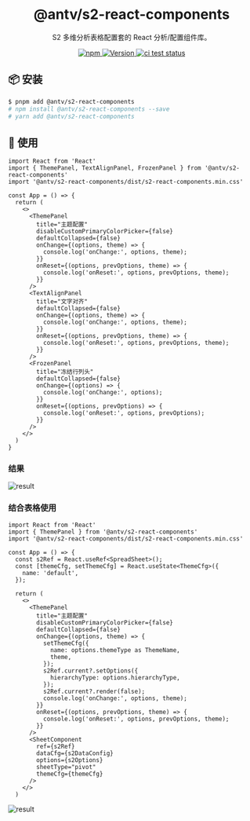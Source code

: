 <h1 align="center">@antv/s2-react-components</h1>

<div align="center">

S2 多维分析表格配置套的 React 分析/配置组件库。

<p>
 <a href="https://www.npmjs.com/package/@antv/s2-react-components" title="npm">
    <img src="https://img.shields.io/npm/dm/@antv/s2-react-components.svg" alt="npm" />
  </a>
  <a href="https://www.npmjs.com/package/@antv/s2-react-components" target="_blank">
    <img alt="Version" src="https://img.shields.io/npm/v/@antv/s2-react-components/latest.svg?logo=npm" alt="latest version" />
  </a>
   <a href="https://github.com/antvis/S2/actions/workflows/test.yml" target="_blank">
    <img src="https://github.com/antvis/S2/actions/workflows/test.yml/badge.svg" alt="ci test status" />
  </a>
</p>

</div>

## 📦 安装

```bash
$ pnpm add @antv/s2-react-components
# npm install @antv/s2-react-components --save
# yarn add @antv/s2-react-components
```

## 🔨 使用

```tsx
import React from 'React'
import { ThemePanel, TextAlignPanel, FrozenPanel } from '@antv/s2-react-components'
import '@antv/s2-react-components/dist/s2-react-components.min.css'

const App = () => {
  return (
    <>
      <ThemePanel
        title="主题配置"
        disableCustomPrimaryColorPicker={false}
        defaultCollapsed={false}
        onChange={(options, theme) => {
          console.log('onChange:', options, theme);
        }}
        onReset={(options, prevOptions, theme) => {
          console.log('onReset:', options, prevOptions, theme);
        }}
      />
      <TextAlignPanel
        title="文字对齐"
        defaultCollapsed={false}
        onChange={(options, theme) => {
          console.log('onChange:', options, theme);
        }}
        onReset={(options, prevOptions, theme) => {
          console.log('onReset:', options, prevOptions, theme);
        }}
      />
      <FrozenPanel
        title="冻结行列头"
        defaultCollapsed={false}
        onChange={(options) => {
          console.log('onChange:', options);
        }}
        onReset={(options, prevOptions) => {
          console.log('onReset:', options, prevOptions);
        }}
      />
    </>
  )
}
```

### 结果

![result](https://mdn.alipayobjects.com/huamei_qa8qxu/afts/img/A*YomqTrWu7y0AAAAAAAAAAAAADmJ7AQ/original)

### 结合表格使用

```tsx
import React from 'React'
import { ThemePanel } from '@antv/s2-react-components'
import '@antv/s2-react-components/dist/s2-react-components.min.css'

const App = () => {
  const s2Ref = React.useRef<SpreadSheet>();
  const [themeCfg, setThemeCfg] = React.useState<ThemeCfg>({
    name: 'default',
  });

  return (
    <>
      <ThemePanel
        title="主题配置"
        disableCustomPrimaryColorPicker={false}
        defaultCollapsed={false}
        onChange={(options, theme) => {
          setThemeCfg({
            name: options.themeType as ThemeName,
            theme,
          });
          s2Ref.current?.setOptions({
            hierarchyType: options.hierarchyType,
          });
          s2Ref.current?.render(false);
          console.log('onChange:', options, theme);
        }}
        onReset={(options, prevOptions, theme) => {
          console.log('onReset:', options, prevOptions, theme);
        }}
      />
      <SheetComponent
        ref={s2Ref}
        dataCfg={s2DataConfig}
        options={s2Options}
        sheetType="pivot"
        themeCfg={themeCfg}
      />
    </>
  )
```

![result](https://mdn.alipayobjects.com/huamei_qa8qxu/afts/img/A*RsLDQIXlyMgAAAAAAAAAAAAADmJ7AQ/original)
